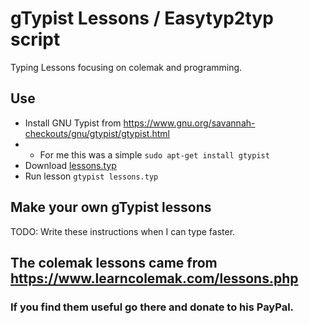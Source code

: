 # gTypist Lessons / Easytyp2typ script

Typing Lessons focusing on colemak and programming.

## Use

* Install GNU Typist from https://www.gnu.org/savannah-checkouts/gnu/gtypist/gtypist.html
* * For me this was a simple `sudo apt-get install gtypist`
* Download [lessons.typ](lessons.typ)
* Run lesson `gtypist lessons.typ`

## Make your own gTypist lessons

TODO: Write these instructions when I can type faster.

## The colemak lessons came from https://www.learncolemak.com/lessons.php
### If you find them useful go there and donate to his PayPal.
